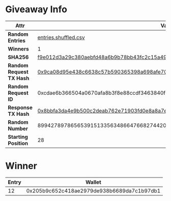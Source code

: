 # Giveaway Info

| Attr | Val |
| ---- | --- |
| **Random Entries** | [entries.shuffled.csv](./entries.shuffled.csv) |
| **Winners** | 1 |
| **SHA256** | [f9e012d3a29c380aebfd48a6b9b78bb43fc2c15a499fb5833039403c36150cff](./entries.shuffled.sha256.txt) |
| **Random Request TX Hash** | [0x9ca08d95e438c6638c57b590365398a698afe70a4eded8af43fee0b3c5649d7a](https://polygonscan.com/tx/0x9ca08d95e438c6638c57b590365398a698afe70a4eded8af43fee0b3c5649d7a) |
| **Random Request ID** | 0xcdae6b366504a0670afa8b3f8e88ccdf3463840f19940c2ce0f7b9e9aedd552d |
| **Response TX Hash** | [0x8bbfa3da4e9b500c2deab762e71903fd0e8a8a7efeb2477fbf352e5bca2736f2](https://polygonscan.com/tx/0x8bbfa3da4e9b500c2deab762e71903fd0e8a8a7efeb2477fbf352e5bca2736f2) |
| **Random Number** | 89942789786565391513356348664766827442068503285823538249598165769689527964570 |
| **Starting Position** | 28 |

# Winner

| Entry | Wallet |
| ----- | ------ |
| 12 | 0x205b9c652c418ae2979de938b6689da7c1b97db1 |
